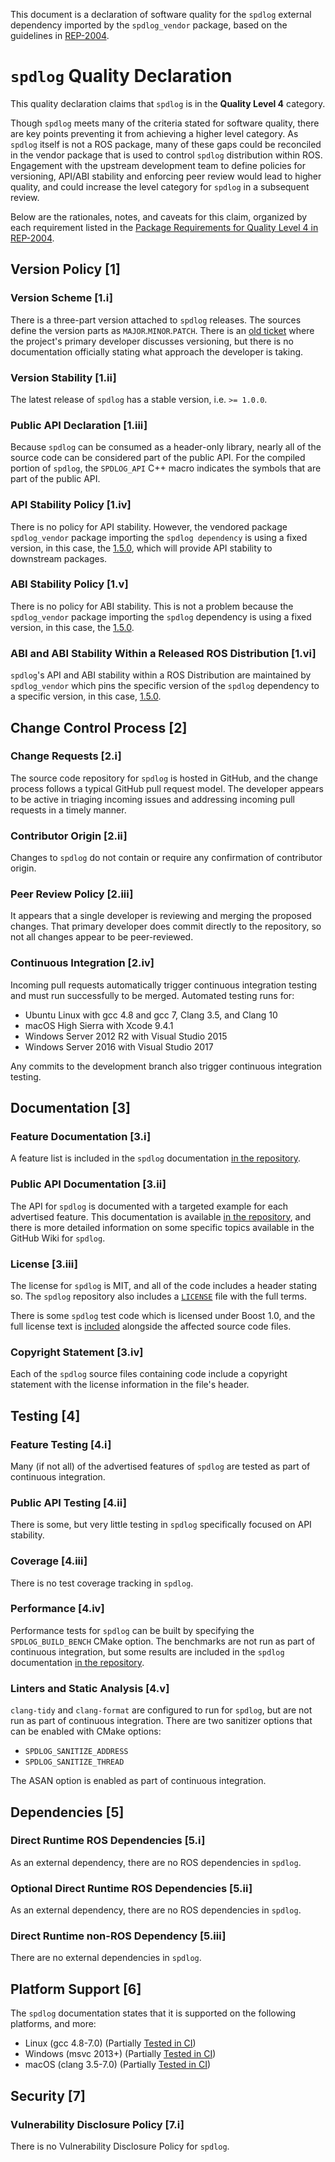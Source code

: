 This document is a declaration of software quality for the `spdlog` external dependency imported by the `spdlog_vendor` package, based on the guidelines in [REP-2004](https://www.ros.org/reps/rep-2004.html).

# `spdlog` Quality Declaration

This quality declaration claims that `spdlog` is in the **Quality Level 4** category.

Though `spdlog` meets many of the criteria stated for software quality, there are key points preventing it from achieving a higher level category.
As `spdlog` itself is not a ROS package, many of these gaps could be reconciled in the vendor package that is used to control `spdlog` distribution within ROS.
Engagement with the upstream development team to define policies for versioning, API/ABI stability and enforcing peer review would lead to higher quality, and could increase the level category for `spdlog` in a subsequent review.

Below are the rationales, notes, and caveats for this claim, organized by each requirement listed in the [Package Requirements for Quality Level 4 in REP-2004](https://www.ros.org/reps/rep-2004.html).

## Version Policy [1]

### Version Scheme [1.i]

There is a three-part version attached to `spdlog` releases.
The sources define the version parts as `MAJOR`.`MINOR`.`PATCH`.
There is an [old ticket](https://github.com/gabime/spdlog/issues/86) where the project's primary developer discusses versioning, but there is no documentation officially stating what approach the developer is taking.

### Version Stability [1.ii]

The latest release of `spdlog` has a stable version, i.e. `>= 1.0.0`.

### Public API Declaration [1.iii]

Because `spdlog` can be consumed as a header-only library, nearly all of the source code can be considered part of the public API.
For the compiled portion of `spdlog`, the `SPDLOG_API` C++ macro indicates the symbols that are part of the public API.

### API Stability Policy [1.iv]

There is no policy for API stability. However, the vendored package `spdlog_vendor` package importing the `spdlog dependency` is using a fixed version, in this case, the [1.5.0](https://github.com/gabime/spdlog/releases/tag/v1.5.0), which will provide API stability to downstream packages.

### ABI Stability Policy [1.v]

There is no policy for ABI stability. This is not a problem because the `spdlog_vendor` package importing the `spdlog` dependency is using a fixed version, in this case, the [1.5.0](https://github.com/gabime/spdlog/releases/tag/v1.5.0).

### ABI and ABI Stability Within a Released ROS Distribution [1.vi]

`spdlog`'s API and ABI stability within a ROS Distribution are maintained by `spdlog_vendor` which pins the specific version of the `spdlog` dependency to a specific version, in this case, [1.5.0](https://github.com/gabime/spdlog/releases/tag/v1.5.0).

## Change Control Process [2]

### Change Requests [2.i]

The source code repository for `spdlog` is hosted in GitHub, and the change process follows a typical GitHub pull request model.
The developer appears to be active in triaging incoming issues and addressing incoming pull requests in a timely manner.

### Contributor Origin [2.ii]

Changes to `spdlog` do not contain or require any confirmation of contributor origin.

### Peer Review Policy [2.iii]

It appears that a single developer is reviewing and merging the proposed changes.
That primary developer does commit directly to the repository, so not all changes appear to be peer-reviewed.

### Continuous Integration [2.iv]

Incoming pull requests automatically trigger continuous integration testing and must run successfully to be merged.
Automated testing runs for:
- Ubuntu Linux with gcc 4.8 and gcc 7, Clang 3.5, and Clang 10
- macOS High Sierra with Xcode 9.4.1
- Windows Server 2012 R2 with Visual Studio 2015
- Windows Server 2016 with Visual Studio 2017

Any commits to the development branch also trigger continuous integration testing.

## Documentation [3]

### Feature Documentation [3.i]

A feature list is included in the `spdlog` documentation [in the repository](https://github.com/gabime/spdlog#features).

### Public API Documentation [3.ii]

The API for `spdlog` is documented with a targeted example for each advertised feature.
This documentation is available [in the repository](https://github.com/gabime/spdlog#usage-samples), and there is more detailed information on some specific topics available in the GitHub Wiki for `spdlog`.

### License [3.iii]

The license for `spdlog` is MIT, and all of the code includes a header stating so.
The `spdlog` repository also includes a [`LICENSE`](https://github.com/gabime/spdlog/blob/v1.x/LICENSE) file with the full terms.

There is some `spdlog` test code which is licensed under Boost 1.0, and the full license text is [included](https://github.com/gabime/spdlog/blob/v1.x/tests/catch.license) alongside the affected source code files.

### Copyright Statement [3.iv]

Each of the `spdlog` source files containing code include a copyright statement with the license information in the file's header.

## Testing [4]

### Feature Testing [4.i]

Many (if not all) of the advertised features of `spdlog` are tested as part of continuous integration.

### Public API Testing [4.ii]

There is some, but very little testing in `spdlog` specifically focused on API stability.

### Coverage [4.iii]

There is no test coverage tracking in `spdlog`.

### Performance [4.iv]

Performance tests for `spdlog` can be built by specifying the `SPDLOG_BUILD_BENCH` CMake option.
The benchmarks are not run as part of continuous integration, but some results are included in the `spdlog` documentation [in the repository](https://github.com/gabime/spdlog#benchmarks).

### Linters and Static Analysis [4.v]

`clang-tidy` and `clang-format` are configured to run for `spdlog`, but are not run as part of continuous integration.
There are two sanitizer options that can be enabled with CMake options:
* `SPDLOG_SANITIZE_ADDRESS`
* `SPDLOG_SANITIZE_THREAD`

The ASAN option is enabled as part of continuous integration.

## Dependencies [5]

### Direct Runtime ROS Dependencies [5.i]

As an external dependency, there are no ROS dependencies in `spdlog`.

### Optional Direct Runtime ROS Dependencies [5.ii]

As an external dependency, there are no ROS dependencies in `spdlog`.

### Direct Runtime non-ROS Dependency [5.iii]

There are no external dependencies in `spdlog`.

## Platform Support [6]

The `spdlog` documentation states that it is supported on the following platforms, and more:
* Linux (gcc 4.8-7.0) (Partially [Tested in CI](https://travis-ci.org/github/gabime/spdlog))
* Windows (msvc 2013+) (Partially [Tested in CI](https://ci.appveyor.com/project/gabime/spdlog))
* macOS (clang 3.5-7.0) (Partially [Tested in CI](https://travis-ci.org/github/gabime/spdlog))

## Security [7]

### Vulnerability Disclosure Policy [7.i]

There is no Vulnerability Disclosure Policy for `spdlog`.
